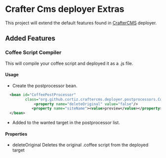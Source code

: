 # Crafter Cms deployer Extras
This project will extend the default features found in [CrafterCMS](https://github.com/craftercms/studio) deployer.
## Added Features
### Coffee Script Compiler
This will compile your coffee script and deployed it as a .js file.
#### Usage
* Create the postprocessor bean.
```xml
  <bean id="CoffeePostProcessor"
         class="org.github.cortiz.craftercms.deployer.postprocessors.CoffeeScriptPostProcessor" init-method="init">
             <property name="deleteOriginal" value="false"/>
            <property name="siteName"><value>preview</value></property>
  </bean>
```
* Added to the wanted target in the postprocessor list.

#### Properties
* deleteOriginal
Deletes the original .coffee script from the deployed target

